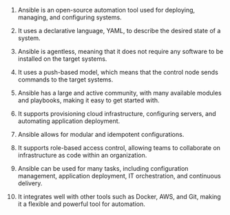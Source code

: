 

1. Ansible is an open-source automation tool used for deploying, managing, and configuring systems.

2. It uses a declarative language, YAML, to describe the desired state of a system.

3. Ansible is agentless, meaning that it does not require any software to be installed on the target systems.

4. It uses a push-based model, which means that the control node sends commands to the target systems.

5. Ansible has a large and active community, with many available modules and playbooks, making it easy to get started with.

6. It supports provisioning cloud infrastructure, configuring servers, and automating application deployment.

7. Ansible allows for modular and idempotent configurations. 

8. It supports role-based access control, allowing teams to collaborate on infrastructure as code within an organization.

9. Ansible can be used for many tasks, including configuration management, application deployment, IT orchestration, and continuous delivery.

10. It integrates well with other tools such as Docker, AWS, and Git, making it a flexible and powerful tool for automation.